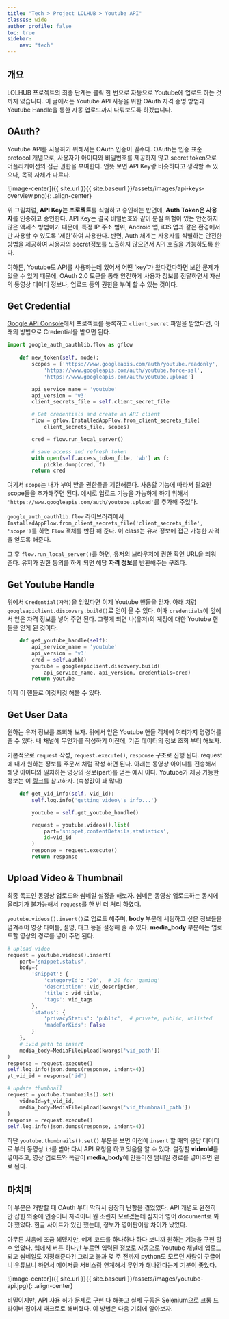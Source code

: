 ```yaml
---
title: "Tech > Project LOLHUB > Youtube API"
classes: wide
author_profile: false
toc: true
sidebar:
    nav: "tech"
---
```


## 개요

LOLHUB 프로젝트의 최종 단계는 클릭 한 번으로 자동으로 Youtube에 업로드 하는 것까지 였습니다. 이 글에서는 Youtube API 사용을 위한 OAuth 자격 증명 방법과 Youtube Handle을 통한 자동 업로드까지 다뤄보도록 하겠습니다.

## OAuth?

Youtube API를 사용하기 위해서는 OAuth 인증이 필수다. OAuth는 인증 표준 protocol 개념으로, 사용자가 아이디와 비밀번호를 제공하지 않고 secret token으로 어플리케이션의 접근 권한을 부여한다. 언뜻 보면 API Key랑 비슷하다고 생각할 수 있으나, 목적 자체가 다르다.

![image-center]({{ site.url }}{{ site.baseurl }}/assets/images/api-keys-overview.png){: .align-center}

위 그림처럼, **API Key는 프로젝트**를 식별하고 승인하는 반면에, **Auth Token은 사용자**를 인증하고 승인한다. API Key는 결국 비밀번호와 같이 분실 위험이 있는 안전하지 않은 액세스 방법이기 때문에, 특정 IP 주소 범위, Android 앱, iOS 앱과 같은 환경에서만 사용할 수 있도록 '제한'하여 사용한다. 반면, Auth 체계는 사용자를 식별하는 안전한 방법을 제공하여 사용자의 secret정보를 노출하지 않으면서 API 호출을 가능하도록 한다.
 
여하튼, Youtube도 API를 사용하는데 있어서 어떤 'key'가 왔다갔다하면 보안 문제가 있을 수 있기 때문에, OAuth 2.0 토큰을 통해 안전하게 사용자 정보를 전달하면서 자신의 동영상 데이터 정보나, 업로드 등의 권한을 부여 할 수 있는 것이다.

## Get Credential

[Google API Console](https://console.developers.google.com/apis/credentials)에서 프로젝트를 등록하고 `client_secret` 파일을 받았다면, 아래의 방법으로 Credential을 받으면 된다.

```python
import google_auth_oauthlib.flow as gflow
    
    def new_token(self, mode):
        scopes = ['https://www.googleapis.com/auth/youtube.readonly',
            'https://www.googleapis.com/auth/youtube.force-ssl',
            'https://www.googleapis.com/auth/youtube.upload']

        api_service_name = 'youtube'
        api_version = 'v3'
        client_secrets_file = self.client_secret_file

        # Get credentials and create an API client
        flow = gflow.InstalledAppFlow.from_client_secrets_file(
            client_secrets_file, scopes)

        cred = flow.run_local_server()

        # save access and refresh token
        with open(self.access_token_file, 'wb') as f:
            pickle.dump(cred, f)
        return cred
```
여기서 `scope`는 내가 부여 받을 권한들을 제한해준다. 사용할 기능에 따라서 필요한 scope들을 추가해주면 된다. 예시로 업로드 기능을 가능하게 하기 위해서 `'https://www.googleapis.com/auth/youtube.upload'`를 추가해 주었다.

`google_auth_oauthlib.flow` 라이브러리에서 `InstalledAppFlow.from_client_secrets_file('client_secrets_file', 'scope')`를 하면 `Flow` 객체를 반환 해 준다. 이 class는 유저 정보에 접근 가능한 자격을 얻도록 해준다.

그 후 `flow.run_local_server()`를 하면, 유저의 브라우저에 권한 확인 URL을 띄워 준다. 유저가 권한 동의를 하게 되면 해당 **자격 정보**를 반환해주는 구조다.

## Get Youtube Handle

위에서 `Credential(자격)`을 얻었다면 이제 Youtube 핸들을 얻자. 아래 처럼 `googleapiclient.discovery.build()`로 얻어 올 수 있다. 이때 `credentials`에 앞에서 얻은 자격 정보를 넣어 주면 된다. 그렇게 되면 나(유저)의 계정에 대한 Youtube 핸들을 얻게 된 것이다.

```python
    def get_youtube_handle(self):
        api_service_name = 'youtube'
        api_version = 'v3'
        cred = self.auth()
        youtube = googleapiclient.discovery.build(
            api_service_name, api_version, credentials=cred)
        return youtube
```

이제 이 핸들로 이것저것 해볼 수 있다.

## Get User Data

원하는 유저 정보를 조회해 보자. 위에서 얻은 Youtube 핸들 객체에 여러가지 명령어를 줄 수 있다. 내 채널에 무언가를 작성하기 이전에, 기존 데이터의 정보 조회 부터 해보자.


기본적으로 `request` 작성, `request.execute()`, `response` 구조로 진행 된다. request에 내가 원하는 정보를 주문서 처럼 작성 하면 된다. 아래는 동영상 아이디를 전송해서 해당 아이디와 일치하는 영상의 정보(part)를 얻는 예시 이다. Youtube가 제공 가능한 정보는 이 [링크](https://developers.google.com/youtube/v3/docs/videos?hl=en)를 참고하자. (속성값이 꽤 많다)


```python
    def get_vid_info(self, vid_id):
        self.log.info('getting video\'s info...')

        youtube = self.get_youtube_handle()

        request = youtube.videos().list(
            part='snippet,contentDetails,statistics',
            id=vid_id
        )
        response = request.execute()
        return response
```

## Upload Video & Thumbnail

최종 목표인 동영상 업로드와 썸네일 설정을 해보자. 썸네은 동영상 업로드하는 동시에 올리기가 불가능해서 `request`를 한 번 더 처리 하였다.

`youtube.videos().insert()`로 업로드 해주며, **body** 부분에 세팅하고 싶은 정보들을 넘겨주어 영상 타이틀, 설명, 태그 등을 설정해 줄 수 있다. **media_body** 부분에는 업로드할 영상의 경로를 넣어 주면 된다.

```python
# upload video
request = youtube.videos().insert(
    part='snippet,status',
    body={
        'snippet': {
            'categoryId': '20',  # 20 for 'gaming'
            'description': vid_description,
            'title': vid_title,
            'tags': vid_tags
        },
        'status': {
            'privacyStatus': 'public',  # private, public, unlisted
            'madeForKids': False
        }
    },
    # ivid path to insert
    media_body=MediaFileUpload(kwargs['vid_path'])
)
response = request.execute()
self.log.info(json.dumps(response, indent=4))
yt_vid_id = response['id']

# update thumbnail
request = youtube.thumbnails().set(
    videoId=yt_vid_id,
    media_body=MediaFileUpload(kwargs['vid_thumbnail_path'])
)
response = request.execute()
self.log.info(json.dumps(response, indent=4))
```

하단 `youtube.thumbnails().set()` 부분을 보면 이전에 `insert` 할 때의 응답 데이터로 부터 동영상 `id`를 받아 다시 API 요청을 하고 있음을 알 수 있다. 설정할 **videoId**를 넣어주고, 영상 업로드와 똑같이 **media_body**에 만들어진 썸네일 경로를 넣어주면 완료 된다.

## 마치며

이 부분은 개발할 때 OAuth 부터 막혀서 굉장히 난항을 겪었었다. API 개념도 완전히 안 잡힌 와중에 인증이니 자격이니 뭔 소린지 모르겠는데 심지어 영어 document로 봐야 했었다. 한글 사이트가 있긴 했는데, 정보가 영어판이랑 차이가 났었다.

아무튼 처음에 조금 헤맸지만, 예제 코드를 하나하나 하다 보니까 원하는 기능을 구현 할 수 있었다. 웹에서 버튼 하나만 누르면 입력된 정보로 자동으로 Youtube 채널에 업로드 되고 썸네일도 지정해준다?! 그리고 불과 몇 주 전까지 python도 모르던 사람이 구글이니 유튜브니 하면서 메이저급 서비스랑 연계해서 무언가 해나간다는게 기분이 좋았다.

![image-center]({{ site.url }}{{ site.baseurl }}/assets/images/youtube-api.jpg){: .align-center}

비밀이지만, API 사용 허가 문제로 구현 다 해놓고 실제 구동은 Selenium으로 크롬 드라이버 잡아서 매크로로 해버렸다. 이 방법은 다음 기회에 알아보자.